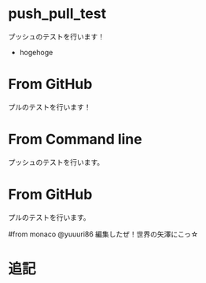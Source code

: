 # push_pull_test

プッシュのテストを行います！
- hogehoge

# From GitHub
プルのテストを行います！


# From Command line
プッシュのテストを行います。


# From GitHub

プルのテストを行います。


#from monaco @yuuuri86
編集したぜ！世界の矢澤にこっ☆

# 追記